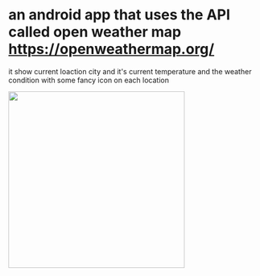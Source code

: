 # an android app that uses the API called open weather map https://openweathermap.org/ 
it show current loaction city and it's current temperature and the weather condition with some fancy icon on each location


<img src="https://user-images.githubusercontent.com/26679368/62314689-452d3800-b49c-11e9-9d13-4e7351242a43.jpg" width="350">

